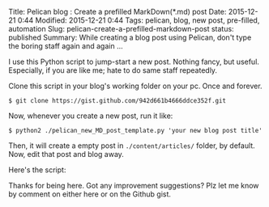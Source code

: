 Title: Pelican blog : Create a prefilled MarkDown(*.md) post
Date:  2015-12-21 0:44
Modified:  2015-12-21 0:44
Tags: pelican, blog, new post, pre-filled, automation
Slug: pelican-create-a-prefilled-markdown-post
status: published
Summary: While creating a blog post using Pelican, don't type the boring staff again and again ...

I use this Python script to jump-start a new post. Nothing fancy, but useful.  
Especially, if you are like me; hate to do same staff repeatedly.  
  
Clone this script in your blog's working folder on your pc. Once and forever.

```
$ git clone https://gist.github.com/942d661b4666ddce352f.git
```

Now, whenever you create a new post, run it like:

```
$ python2 ./pelican_new_MD_post_template.py 'your new blog post title'
```

Then, it will create a empty post in `./content/articles/` folder, by default.  
Now, edit that post and blog away.


Here's the script:

<script src="https://gist.github.com/kmonsoor/942d661b4666ddce352f.js"></script>
  
  
Thanks for being here. Got any improvement suggestions? Plz let me know by comment on either here or on the Github gist.